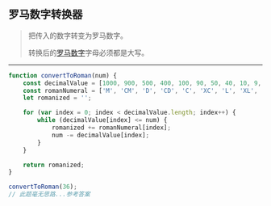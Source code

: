 ## 罗马数字转换器

> 把传入的数字转变为罗马数字。
>
> 转换后的[罗马数字](http://www.mathsisfun.com/roman-numerals.html)字母必须都是大写。

---

```js
function convertToRoman(num) {
    const decimalValue = [1000, 900, 500, 400, 100, 90, 50, 40, 10, 9, 5, 4, 1];
    const romanNumeral = ['M', 'CM', 'D', 'CD', 'C', 'XC', 'L', 'XL', 'X', 'IX', 'V', 'IV', 'I'];
    let romanized = '';

    for (var index = 0; index < decimalValue.length; index++) {
        while (decimalValue[index] <= num) {
            romanized += romanNumeral[index];
            num -= decimalValue[index];
        }
    }

    return romanized;
}

convertToRoman(36);
// 此题毫无思路...参考答案
```

